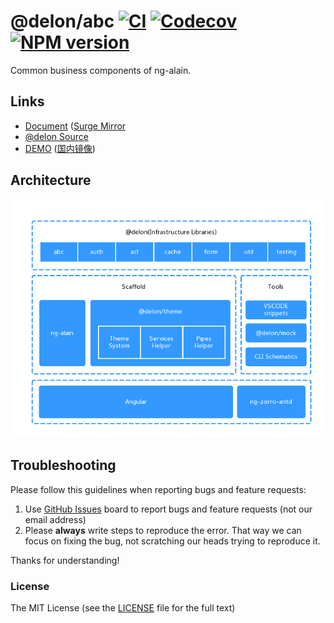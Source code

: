 # @delon/abc [![CI](https://github.com/ng-alain/delon/actions/workflows/ci.yml/badge.svg)](https://github.com/ng-alain/delon/actions/workflows/ci.yml) [![Codecov](https://img.shields.io/codecov/c/github/ng-alain/delon.svg?style=flat-square)](https://codecov.io/gh/ng-alain/delon) [![NPM version](https://img.shields.io/npm/v/@delon/abc.svg?style=flat-square)](https://www.npmjs.com/package/@delon/abc)

Common business components of ng-alain.

## Links

+ [Document](https://ng-alain.com/components) ([Surge Mirror](https://ng-alain-doc.surge.sh/components)
+ [@delon Source](https://github.com/ng-alain/delon)
+ [DEMO](https://ng-alain.surge.sh) ([国内镜像](https://ng-alain.gitee.io/))

## Architecture

![Architecture](https://raw.githubusercontent.com/ng-alain/delon/master/_screenshot/architecture.png)

## Troubleshooting

Please follow this guidelines when reporting bugs and feature requests:

1. Use [GitHub Issues](https://github.com/ng-alain/delon/issues) board to report bugs and feature requests (not our email address)
2. Please **always** write steps to reproduce the error. That way we can focus on fixing the bug, not scratching our heads trying to reproduce it.

Thanks for understanding!

### License

The MIT License (see the [LICENSE](https://github.com/ng-alain/delon/blob/master/LICENSE) file for the full text)

